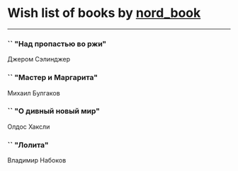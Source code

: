 # Wish list of books by [nord_book](http://vk.com/id325862222)
---

### `` "Над пропастью во ржи"
Джером Сэлинджер

### `` "Мастер и Маргарита"
Михаил Булгаков

### `` "О дивный новый мир"
Олдос Хаксли

### `` "Лолита"
Владимир Набоков


